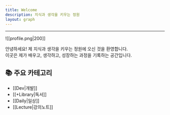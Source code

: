 ```yaml
---
title: Welcome
description: 지식과 생각을 키우는 정원
layout: graph
---
```

---
![[profile.png|200]]

안녕하세요! 제 지식과 생각을 키우는 정원에 오신 것을 환영합니다.  
이곳은 제가 배우고, 생각하고, 성장하는 과정을 기록하는 공간입니다.

## 📚 주요 카테고리
- [[Dev|개발]]
- [[+Library|독서]]
- [[Daily|일상]]
- [[Lecture|강의노트]]

